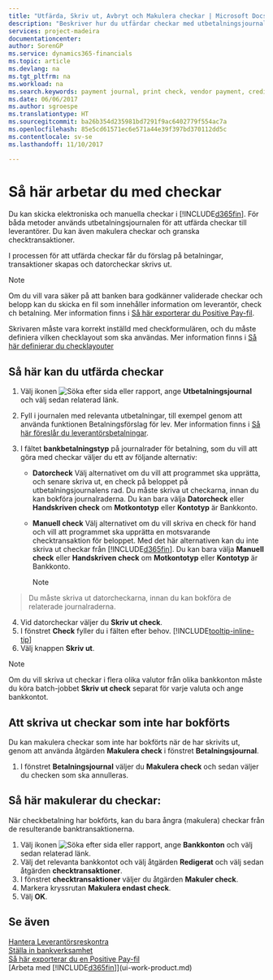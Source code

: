 ```yaml
---
title: "Utfärda, Skriv ut, Avbryt och Makulera checkar | Microsoft Docs"
description: "Beskriver hur du utfärdar checkar med utbetalningsjournalen, skriver ut checkar och annullerar checkar eller granskar checktransaktioner i Dynamics 365."
services: project-madeira
documentationcenter: 
author: SorenGP
ms.service: dynamics365-financials
ms.topic: article
ms.devlang: na
ms.tgt_pltfrm: na
ms.workload: na
ms.search.keywords: payment journal, print check, vendor payment, creditor, debt, balance due, AP
ms.date: 06/06/2017
ms.author: sgroespe
ms.translationtype: HT
ms.sourcegitcommit: ba26b354d235981bd7291f9ac6402779f554ac7a
ms.openlocfilehash: 85e5cd61571ec6e571a44e39f397bd370112dd5c
ms.contentlocale: sv-se
ms.lasthandoff: 11/10/2017

---
```

# <a name="how-to-work-with-checks"></a>Så här arbetar du med checkar
Du kan skicka elektroniska och manuella checkar i [!INCLUDE[d365fin](includes/d365fin_md.md)]. För båda metoder används utbetalningsjournalen för att utfärda checkar till leverantörer. Du kan även makulera checkar och granska checktransaktioner.

I processen för att utfärda checkar får du förslag på betalningar, transaktioner skapas och datorcheckar skrivs ut.

> [!NOTE]  
>   Om du vill vara säker på att banken bara godkänner validerade checkar och belopp kan du skicka en fil som innehåller information om leverantör, check ch betalning. Mer information finns i [Så här exporterar du Positive Pay-fil](finance-how-positive-pay.md).

Skrivaren måste vara korrekt inställd med checkformulären, och du måste definiera vilken checklayout som ska användas. Mer information finns i [Så här definierar du checklayouter](finance-how-define-check-layouts.md)

## <a name="to-issue-checks"></a>Så här kan du utfärda checkar
1. Välj ikonen ![Söka efter sida eller rapport](media/ui-search/search_small.png "ikonen Söka efter sida eller rapport"), ange **Utbetalningsjournal** och välj sedan relaterad länk.
2. Fyll i journalen med relevanta utbetalningar, till exempel genom att använda funktionen Betalningsförslag för lev. Mer information finns i [Så här föreslår du leverantörsbetalningar](payables-how-suggest-vendor-payments.md).
3. I fältet **bankbetalningstyp** på journalrader för betalning, som du vill att göra med checkar väljer du ett av följande alternativ:

   * **Datorcheck** Välj alternativet om du vill att programmet ska upprätta, och senare skriva ut, en check på beloppet på utbetalningsjournalens rad. Du måste skriva ut checkarna, innan du kan bokföra journalraderna. Du kan bara välja **Datorcheck** eller **Handskriven check** om **Motkontotyp** eller **Kontotyp** är Bankkonto.
   * **Manuell check** Välj alternativet om du vill skriva en check för hand och vill att programmet ska upprätta en motsvarande checktransaktion för beloppet. Med det här alternativen kan du inte skriva ut checkar från [!INCLUDE[d365fin](includes/d365fin_md.md)]. Du kan bara välja **Manuell check** eller **Handskriven check** om **Motkontotyp** eller **Kontotyp** är Bankkonto.

     > [!NOTE]  
>   Du måste skriva ut datorcheckarna, innan du kan bokföra de relaterade journalraderna.
4. Vid datorcheckar väljer du **Skriv ut check**.
5. I fönstret **Check** fyller du i fälten efter behov. [!INCLUDE[tooltip-inline-tip](includes/tooltip-inline-tip_md.md)]
6. Välj knappen **Skriv ut**.

> [!NOTE]  
>   Om du vill skriva ut checkar i flera olika valutor från olika bankkonton måste du köra batch-jobbet **Skriv ut check** separat för varje valuta och ange bankkontot.

## <a name="to-cancel-printed-checks-that-are-not-posted"></a>Att skriva ut checkar som inte har bokförts
Du kan makulera checkar som inte har bokförts när de har skrivits ut, genom att använda åtgärden **Makulera check** i fönstret **Betalningsjournal**.

1. I fönstret **Betalningsjournal** väljer du **Makulera check** och sedan väljer du checken som ska annulleras.

## <a name="to-void-checks"></a>Så här makulerar du checkar:
När checkbetalning har bokförts, kan du bara ångra (makulera) checkar från de resulterande banktransaktionerna.

1. Välj ikonen ![Söka efter sida eller rapport](media/ui-search/search_small.png "ikonen Söka efter sida eller rapport"), ange **Bankkonton** och välj sedan relaterad länk.
2. Välj det relevanta bankkontot och välj åtgärden **Redigerat** och välj sedan åtgärden **checktransaktioner**.
3. I fönstret **checktransaktioner** väljer du åtgärden **Makuler check**.
4. Markera kryssrutan **Makulera endast check**.
5. Välj **OK**.

## <a name="see-also"></a>Se även
[Hantera Leverantörsreskontra](payables-manage-payables.md)  
[Ställa in bankverksamhet](bank-setup-banking.md)  
[Så här exporterar du en Positive Pay-fil](finance-how-positive-pay.md)  
[Arbeta med [!INCLUDE[d365fin](includes/d365fin_md.md)]](ui-work-product.md)  

